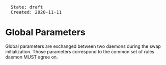 <pre>
  State: draft
  Created: 2020-11-11
</pre>

# Global Parameters

Global parameters are exchanged between two daemons during the swap initialization. Those parameters correspond to the common set of rules daemon MUST agree on.
